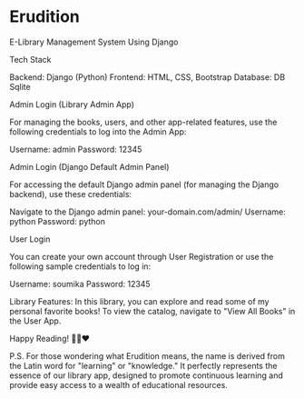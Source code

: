 # Erudition
E-Library Management System Using Django

Tech Stack

Backend: Django (Python)
Frontend: HTML, CSS, Bootstrap
Database: DB Sqlite

Admin Login (Library Admin App)

For managing the books, users, and other app-related features, use the following credentials to log into the Admin App:

Username: admin
Password: 12345

Admin Login (Django Default Admin Panel)

For accessing the default Django admin panel (for managing the Django backend), use these credentials:

Navigate to the Django admin panel: your-domain.com/admin/
Username: python
Password: python

User Login

You can create your own account through User Registration or use the following sample credentials to log in:

Username: soumika
Password: 12345

Library Features:
In this library, you can explore and read some of my personal favorite books! To view the catalog, navigate to "View All Books" in the User App.

Happy Reading! 📖🌱❤

P.S.
For those wondering what Erudition means, the name is derived from the Latin word for "learning" or "knowledge." It perfectly represents the essence of our library app, designed to promote continuous learning and provide easy access to a wealth of educational resources.
